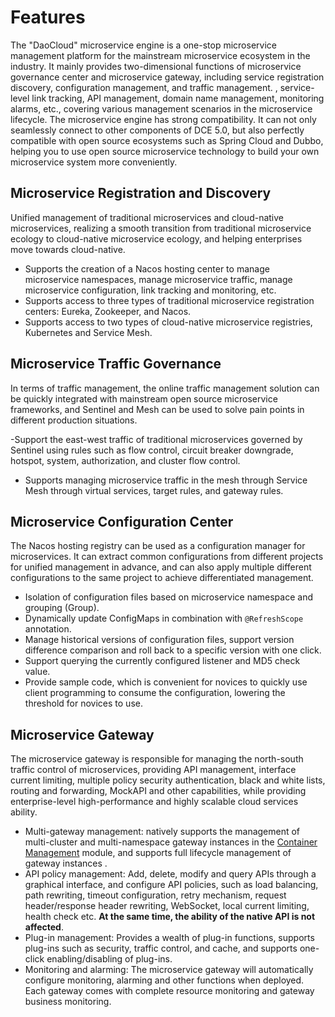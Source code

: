 # Features

The "DaoCloud" microservice engine is a one-stop microservice management platform for the mainstream microservice ecosystem in the industry. It mainly provides two-dimensional functions of microservice governance center and microservice gateway, including service registration discovery, configuration management, and traffic management. , service-level link tracking, API management, domain name management, monitoring alarms, etc., covering various management scenarios in the microservice lifecycle. The microservice engine has strong compatibility. It can not only seamlessly connect to other components of DCE 5.0, but also perfectly compatible with open source ecosystems such as Spring Cloud and Dubbo, helping you to use open source microservice technology to build your own microservice system more conveniently.

## Microservice Registration and Discovery

Unified management of traditional microservices and cloud-native microservices, realizing a smooth transition from traditional microservice ecology to cloud-native microservice ecology, and helping enterprises move towards cloud-native.

- Supports the creation of a Nacos hosting center to manage microservice namespaces, manage microservice traffic, manage microservice configuration, link tracking and monitoring, etc.
- Supports access to three types of traditional microservice registration centers: Eureka, Zookeeper, and Nacos.
- Supports access to two types of cloud-native microservice registries, Kubernetes and Service Mesh.

## Microservice Traffic Governance

In terms of traffic management, the online traffic management solution can be quickly integrated with mainstream open source microservice frameworks, and Sentinel and Mesh can be used to solve pain points in different production situations.

-Support the east-west traffic of traditional microservices governed by Sentinel using rules such as flow control, circuit breaker downgrade, hotspot, system, authorization, and cluster flow control.
- Supports managing microservice traffic in the mesh through Service Mesh through virtual services, target rules, and gateway rules.

## Microservice Configuration Center

The Nacos hosting registry can be used as a configuration manager for microservices. It can extract common configurations from different projects for unified management in advance, and can also apply multiple different configurations to the same project to achieve differentiated management.

- Isolation of configuration files based on microservice namespace and grouping (Group).
- Dynamically update ConfigMaps in combination with `@RefreshScope` annotation.
- Manage historical versions of configuration files, support version difference comparison and roll back to a specific version with one click.
- Support querying the currently configured listener and MD5 check value.
- Provide sample code, which is convenient for novices to quickly use client programming to consume the configuration, lowering the threshold for novices to use.

## Microservice Gateway

The microservice gateway is responsible for managing the north-south traffic control of microservices, providing API management, interface current limiting, multiple policy security authentication, black and white lists, routing and forwarding, MockAPI and other capabilities, while providing enterprise-level high-performance and highly scalable cloud services ability.

- Multi-gateway management: natively supports the management of multi-cluster and multi-namespace gateway instances in the [Container Management](../../kpanda/03ProductBrief/WhatisKPanda.md) module, and supports full lifecycle management of gateway instances .
- API policy management: Add, delete, modify and query APIs through a graphical interface, and configure API policies, such as load balancing, path rewriting, timeout configuration, retry mechanism, request header/response header rewriting, WebSocket, local current limiting, health check etc. **At the same time, the ability of the native API is not affected**.
- Plug-in management: Provides a wealth of plug-in functions, supports plug-ins such as security, traffic control, and cache, and supports one-click enabling/disabling of plug-ins.
- Monitoring and alarming: The microservice gateway will automatically configure monitoring, alarming and other functions when deployed. Each gateway comes with complete resource monitoring and gateway business monitoring.